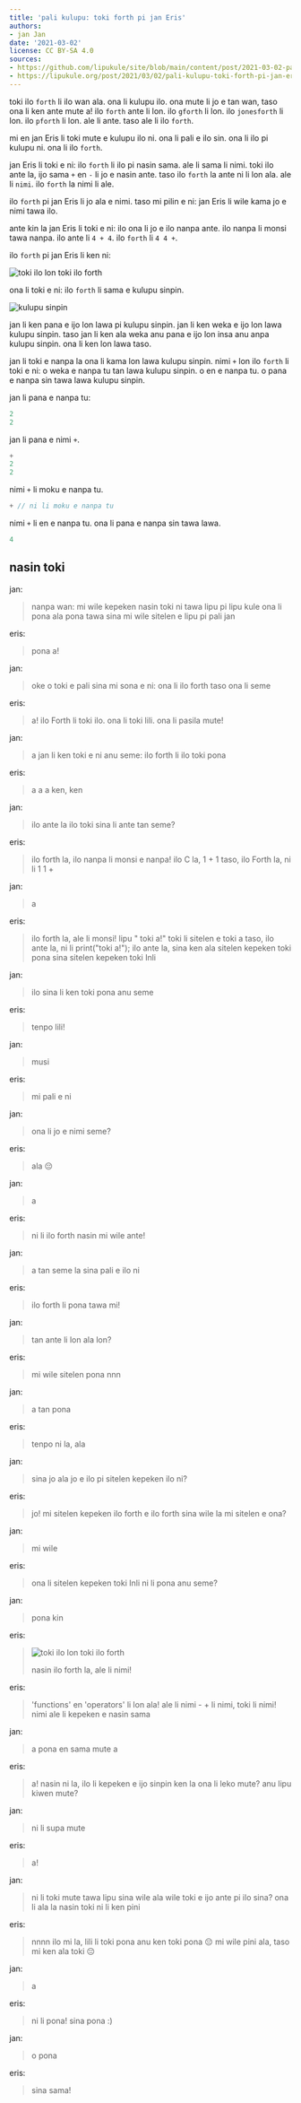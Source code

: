 ```yaml
---
title: 'pali kulupu: toki forth pi jan Eris'
authors:
- jan Jan
date: '2021-03-02'
license: CC BY-SA 4.0
sources:
- https://github.com/lipukule/site/blob/main/content/post/2021-03-02-pali%20kulupu_%20toki%20forth%20pi%20jan%20Eris.md
- https://lipukule.org/post/2021/03/02/pali-kulupu-toki-forth-pi-jan-eris/
---
```


toki ilo `forth` li ilo wan ala. ona li kulupu ilo. ona mute li jo e tan wan, taso ona li ken ante mute a! ilo `forth` ante li lon. ilo `gforth` li lon. ilo `jonesforth` li lon. ilo `pforth` li lon. ale li ante. taso ale li ilo `forth`.

mi en jan Eris li toki mute e kulupu ilo ni. ona li pali e ilo sin. ona li ilo pi kulupu ni. ona li ilo `forth`.

jan Eris li toki e ni: ilo `forth` li ilo pi nasin sama. ale li sama li nimi. toki ilo ante la, ijo sama `+` en `-` li jo e nasin ante. taso ilo `forth` la ante ni li lon ala. ale li `nimi`. ilo `forth` la nimi li ale.

ilo `forth` pi jan Eris li jo ala e nimi. taso mi pilin e ni: jan Eris li wile kama jo e nimi tawa ilo.

ante kin la jan Eris li toki e ni: ilo ona li jo e ilo nanpa ante. ilo nanpa li monsi tawa nanpa. ilo ante li `4 + 4`. ilo `forth` li `4 4 +`.

ilo `forth` pi jan Eris li ken ni:

![toki ilo lon toki ilo forth](https://cdn.discordapp.com/attachments/801813222239633508/804456771514793984/--DH.png)

ona li toki e ni: ilo `forth` li sama e kulupu sinpin.

![kulupu sinpin](https://media.discordapp.net/attachments/801813222239633508/804457927770898452/set-white-dishes-on-table-260nw-289935425.png)

jan li ken pana e ijo lon lawa pi kulupu sinpin. jan li ken weka e ijo lon lawa kulupu sinpin. taso jan li ken ala weka anu pana e ijo lon insa anu anpa kulupu sinpin. ona li ken lon lawa taso.

jan li toki e nanpa la ona li kama lon lawa kulupu sinpin. nimi `+` lon ilo `forth` li toki e ni: o weka e nanpa tu tan lawa kulupu sinpin. o en e nanpa tu. o pana e nanpa sin tawa lawa kulupu sinpin.

jan li pana e nanpa tu:
```cpp
2
2
```

jan li pana e nimi `+`.
```cpp
+
2
2
```

nimi `+` li moku e nanpa tu.
```cpp
+ // ni li moku e nanpa tu
```

nimi `+` li en e nanpa tu. ona li pana e nanpa sin tawa lawa.
```cpp
4
```

## nasin toki

jan:
> nanpa wan: mi wile kepeken nasin toki ni tawa lipu pi lipu kule
ona li pona ala pona tawa sina
mi wile sitelen e lipu pi pali jan

eris:
> pona a!

jan:
> oke
o toki e pali sina
mi sona e ni: ona li ilo forth
taso ona li seme

eris:
> a! ilo Forth li toki ilo. ona li toki lili.
ona li pasila mute!

jan:
> a
jan li ken toki e ni anu seme: ilo forth li ilo toki pona

eris:
> a a a
ken, ken

jan:
> ilo ante la ilo toki sina li ante tan seme?

eris:
> ilo forth la, ilo nanpa li monsi e nanpa!
ilo C la, 1 + 1
taso, ilo Forth la, ni li 1 1 +

jan:
> a

eris:
> ilo forth la, ale li monsi!
lipu " toki a!" toki li sitelen e toki a
taso, ilo ante la, ni li print("toki a!");
ilo ante la, sina ken ala sitelen kepeken toki pona
sina sitelen kepeken toki Inli

jan:
> ilo sina li ken toki pona anu seme

eris:
> tenpo lili!

jan:
> musi

eris:
> mi pali e ni

jan:
> ona li jo e nimi seme?

eris:
> ala :pensive:

jan:
> a

eris:
> ni li ilo forth nasin
mi wile ante!

jan:
> a
tan seme la sina pali e ilo ni

eris:
> ilo forth li pona tawa mi!

jan:
> tan ante li lon ala lon?

eris:
> mi wile sitelen pona
nnn

jan:
> a
tan pona

eris:
> tenpo ni la, ala

jan:
> sina jo ala jo e ilo pi sitelen kepeken ilo ni?

eris:
> jo! mi sitelen kepeken ilo forth e ilo forth
> sina wile la mi sitelen e ona?

jan:
> mi wile

eris:
> ona li sitelen kepeken toki Inli
> ni li pona anu seme?

jan:
> pona kin

eris:
> ![toki ilo lon toki ilo forth](https://cdn.discordapp.com/attachments/801813222239633508/804456771514793984/--DH.png)
>
> nasin ilo forth la, ale li nimi!

eris:
> 'functions' en 'operators' li lon ala!
ale li nimi - + li nimi, toki li nimi!
nimi ale li kepeken e nasin sama

jan:
> a
pona en sama mute a

eris:
> a!
nasin ni la, ilo li kepeken e ijo sinpin
ken la ona li leko mute? anu lipu kiwen mute?

jan:
> ni li supa mute

eris:
> a!

jan:
> ni li toki mute tawa lipu
sina wile ala wile toki e ijo ante pi ilo sina?
ona li ala la nasin toki ni li ken pini

eris:
> nnnn
ilo mi la, lili li toki pona
anu ken toki pona :pensive:
mi wile pini ala, taso mi ken ala toki :pensive:

jan:
> a

eris:
> ni li pona!
sina pona
:)

jan:
> o pona

eris:
> sina sama!